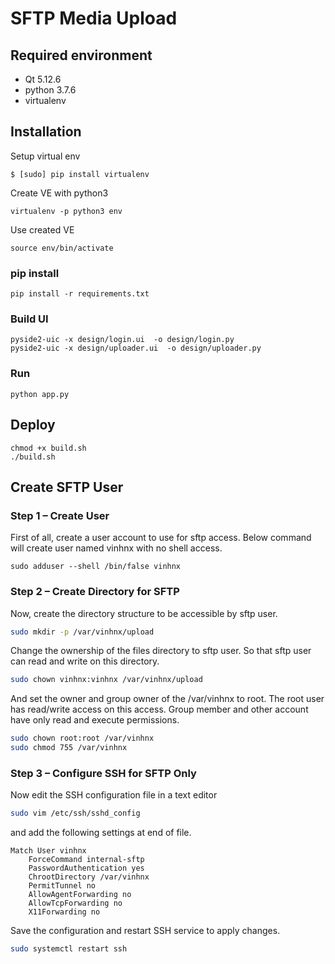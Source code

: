 # SFTP Media Upload

## Required environment
* Qt 5.12.6
* python 3.7.6
* virtualenv


## Installation

Setup virtual env
```
$ [sudo] pip install virtualenv
```

Create VE with python3
```
virtualenv -p python3 env
```
Use created VE
```
source env/bin/activate
```

### pip install
```
pip install -r requirements.txt
```

### Build UI
```
pyside2-uic -x design/login.ui  -o design/login.py
pyside2-uic -x design/uploader.ui  -o design/uploader.py
```

### Run  
```
python app.py
```

## Deploy
```
chmod +x build.sh
./build.sh
```

## Create SFTP User
### Step 1 – Create User

First of all, create a user account to use for sftp access. Below command will create user named vinhnx with no shell access.

```
sudo adduser --shell /bin/false vinhnx
```

### Step 2 – Create Directory for SFTP
Now, create the directory structure to be accessible by sftp user.
```bash
sudo mkdir -p /var/vinhnx/upload
```

Change the ownership of the files directory to sftp user. So that sftp user can read and write on this directory.
```bash
sudo chown vinhnx:vinhnx /var/vinhnx/upload
```

And set the owner and group owner of the /var/vinhnx to root. The root user has read/write access on this access. Group member and other account have only read and execute permissions.

```bash
sudo chown root:root /var/vinhnx
sudo chmod 755 /var/vinhnx
```

### Step 3 – Configure SSH for SFTP Only
Now edit the SSH configuration file in a text editor
```bash
sudo vim /etc/ssh/sshd_config
```

and add the following settings at end of file.
```
Match User vinhnx
	ForceCommand internal-sftp
	PasswordAuthentication yes
	ChrootDirectory /var/vinhnx
	PermitTunnel no
	AllowAgentForwarding no
	AllowTcpForwarding no
	X11Forwarding no
```

Save the configuration and restart SSH service to apply changes.
``` bash
sudo systemctl restart ssh
```
